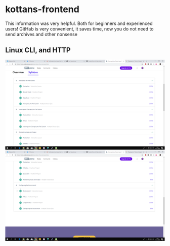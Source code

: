 # kottans-frontend


This information was very helpful. Both for beginners and experienced users! GitHab is very convenient, it saves time, now you do not need to send archives and other nonsense



## Linux CLI, and HTTP

![Screenshot](task_linux_cli/1.PNG)
![Screenshot](task_linux_cli/2.PNG)